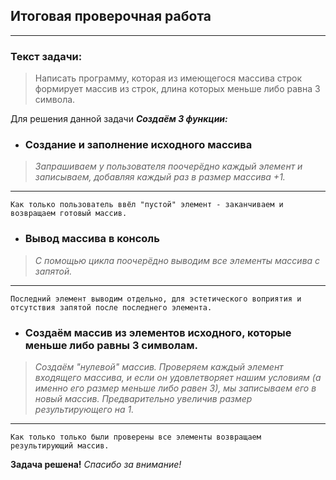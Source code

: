 ## Итоговая проверочная работа
---
### Текст задачи:

> Написать программу, которая из имеющегося массива строк формирует массив из строк, длина которых меньше либо равна 3 символа.

Для решения данной задачи
***Создаём 3 функции:***

+ ### Создание и заполнение исходного массива
> *Запрашиваем у пользователя поочерёдно каждый элемент и записываем, добавляя каждый раз в размер массива +1.*
---
    Как только пользователь ввёл "пустой" элемент - заканчиваем и возвращаем готовый массив.
+ ### Вывод массива в консоль
> *С помощью цикла поочерёдно выводим все элементы массива с запятой.*
---
    Последний элемент выводим отдельно, для эстетического воприятия и отсутствия запятой после последнего элемента.
+ ### Создаём массив из элементов исходного, которые меньше либо равны 3 символам.
> *Создаём "нулевой" массив. Проверяем каждый элемент входящего массива, и если он удовлетворяет нашим условиям (а именно его размер меньше либо равен 3), мы записываем его в новый массив. Предварительно увеличив размер результирующего на 1.*
---
    Как только только были проверены все элементы возвращаем результирующий массив.


**Задача решена!**
*Спасибо за внимание!*